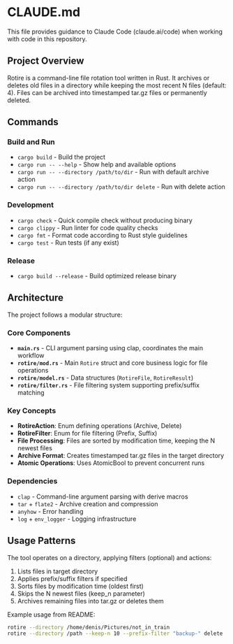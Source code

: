 # CLAUDE.md

This file provides guidance to Claude Code (claude.ai/code) when working with code in this repository.

## Project Overview

Rotire is a command-line file rotation tool written in Rust. It archives or deletes old files in a directory while keeping the most recent N files (default: 4). Files can be archived into timestamped tar.gz files or permanently deleted.

## Commands

### Build and Run
- `cargo build` - Build the project
- `cargo run -- --help` - Show help and available options
- `cargo run -- --directory /path/to/dir` - Run with default archive action
- `cargo run -- --directory /path/to/dir delete` - Run with delete action

### Development
- `cargo check` - Quick compile check without producing binary
- `cargo clippy` - Run linter for code quality checks
- `cargo fmt` - Format code according to Rust style guidelines
- `cargo test` - Run tests (if any exist)

### Release
- `cargo build --release` - Build optimized release binary

## Architecture

The project follows a modular structure:

### Core Components
- **`main.rs`** - CLI argument parsing using clap, coordinates the main workflow
- **`rotire/mod.rs`** - Main `Rotire` struct and core business logic for file operations
- **`rotire/model.rs`** - Data structures (`RotireFile`, `RotireResult`) 
- **`rotire/filter.rs`** - File filtering system supporting prefix/suffix matching

### Key Concepts
- **RotireAction**: Enum defining operations (Archive, Delete)
- **RotireFilter**: Enum for file filtering (Prefix, Suffix)
- **File Processing**: Files are sorted by modification time, keeping the N newest files
- **Archive Format**: Creates timestamped tar.gz files in the target directory
- **Atomic Operations**: Uses AtomicBool to prevent concurrent runs

### Dependencies
- `clap` - Command-line argument parsing with derive macros
- `tar` + `flate2` - Archive creation and compression
- `anyhow` - Error handling
- `log` + `env_logger` - Logging infrastructure

## Usage Patterns

The tool operates on a directory, applying filters (optional) and actions:
1. Lists files in target directory
2. Applies prefix/suffix filters if specified  
3. Sorts files by modification time (oldest first)
4. Skips the N newest files (keep_n parameter)
5. Archives remaining files into tar.gz or deletes them

Example usage from README:
```bash
rotire --directory /home/denis/Pictures/not_in_train
rotire --directory /path --keep-n 10 --prefix-filter "backup-" delete
```
